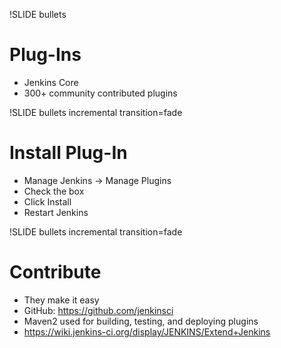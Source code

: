!SLIDE bullets

# Plug-Ins #

* Jenkins Core
* 300+ community contributed plugins

!SLIDE bullets incremental transition=fade

# Install Plug-In #

* Manage Jenkins -> Manage Plugins
* Check the box
* Click Install
* Restart Jenkins

!SLIDE bullets incremental transition=fade

# Contribute #

* They make it easy
* GitHub: https://github.com/jenkinsci
* Maven2 used for building, testing, and deploying plugins
* https://wiki.jenkins-ci.org/display/JENKINS/Extend+Jenkins

